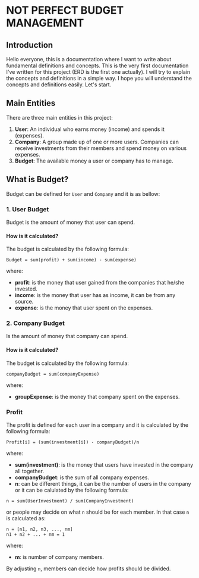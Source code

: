 # NOT PERFECT BUDGET MANAGEMENT

## Introduction
Hello everyone, this is a documentation where I want to write about fundamental definitions and concepts. This is the very first documentation I've written for this project (ERD is the first one actually). I will try to explain the concepts and definitions in a simple way. I hope you will understand the concepts and definitions easily. Let's start.

## Main Entities
There are three main entities in this project:
1. **User**: An individual who earns money (income) and spends it (expenses).
2. **Company**: A group made up of one or more users. Companies can receive investments from their members and spend money on various expenses.
3. **Budget**: The available money a user or company has to manage.

## What is Budget?
Budget can be defined for `User` and `Company` and it is as bellow:

### 1. User Budget
Budget is the amount of money that user can spend.

#### How is it calculated?
The budget is calculated by the following formula:
```
Budget = sum(profit) + sum(income) - sum(expense)
```
where:
- **profit**: is the money that user gained from the companies that he/she invested.
- **income**: is the money that user has as income, it can be from any source.
- **expense**: is the money that user spent on the expenses.


### 2. Company Budget
Is the amount of money that company can spend.

#### How is it calculated?
The budget is calculated by the following formula:
```
companyBudget = sum(companyExpense)
```
where:
- **groupExpense**: is the money that company spent on the expenses.

### Profit
The profit is defined for each user in a company and it is calculated by the following formula:
```
Profit[i] = (sum(investment[i]) - companyBudget)/n
```
where:
- **sum(investment)**: is the money that users have invested in the company all together.
- **companyBudget**: is the sum of all company expenses.
- **n**: can be different things, it can be the number of users in the company or it can be calulated by the following formula:
```
n = sum(UserInvestment) / sum(CompanyInvestment)
```
or people may decide on what `n` should be for each member. In that case `n` is calculated as:
```
n = [n1, n2, n3, ..., nm]
n1 + n2 + ... + nm = 1
```
where:
- **m**: is number of company members.

By adjusting `n`, members can decide how profits should be divided.
